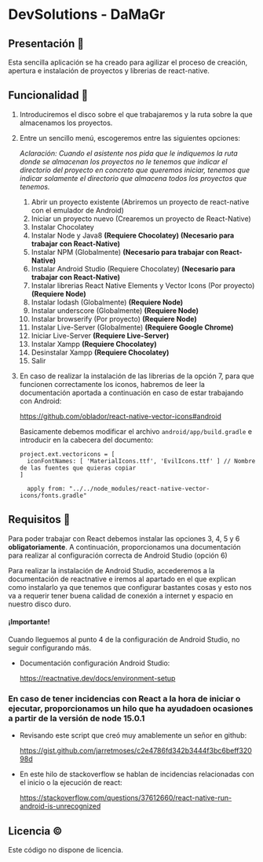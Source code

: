# DevSolutions - DaMaGr

## Presentación 📕

Esta sencilla aplicación se ha creado para agilizar el proceso de creación, apertura e instalación de proyectos
y librerias de react-native.

## Funcionalidad 📖

1. Introduciremos el disco sobre el que trabajaremos y la ruta sobre la que almacenamos los proyectos.

2. Entre un sencillo menú, escogeremos entre las siguientes opciones:  

    *_Aclaración: Cuando el asistente nos pida que le indiquemos la ruta donde se almacenan los proyectos no le_*
    *_tenemos que indicar el directorio del proyecto en concreto que queremos iniciar, tenemos que indicar_*
    *_solamente el directorio que almacena todos los proyectos que tenemos._*
    
    1. Abrir un proyecto existente (Abriremos un proyecto de react-native con el emulador de Android)
    2. Iniciar un proyecto nuevo (Crearemos un proyecto de React-Native)
    3. Instalar Chocolatey
    4. Instalar Node y Java8 **(Requiere Chocolatey) (Necesario para trabajar con React-Native)**
    5. Instalar NPM (Globalmente) **(Necesario para trabajar con React-Native)**
    6. Instalar Android Studio (Requiere Chocolatey) **(Necesario para trabajar con React-Native)**
    7. Instalar librerias React Native Elements y Vector Icons (Por proyecto) **(Requiere Node)**
    8. Instalar lodash (Globalmente) **(Requiere Node)**
    9. Instalar underscore (Globalmente) **(Requiere Node)**
    10. Instalar browserify (Por proyecto) **(Requiere Node)**
    11. Instalar Live-Server (Globalmente) **(Requiere Google Chrome)**
    12. Iniciar Live-Server **(Requiere Live-Server)**
    13. Instalar Xampp **(Requiere Chocolatey)**
    14. Desinstalar Xampp **(Requiere Chocolatey)**
    15. Salir

3. En caso de realizar la instalación de las librerias de la opción 7, para que funcionen correctamente los
 iconos, habremos de leer la documentación aportada a continuación en caso de estar trabajando con Android:

    https://github.com/oblador/react-native-vector-icons#android

    Basicamente debemos modificar el archivo ``android/app/build.gradle`` e introducir en la cabecera del documento:

    ```
    project.ext.vectoricons = [
      iconFontNames: [ 'MaterialIcons.ttf', 'EvilIcons.ttf' ] // Nombre de las fuentes que quieras copiar
    ]
  
      apply from: "../../node_modules/react-native-vector-icons/fonts.gradle"
    ```

## Requisitos 🔑

Para poder trabajar con React debemos instalar las opciones 3, 4, 5 y 6 **obligatoriamente**. A continuación,
proporcionamos una documentación para realizar al configuración correcta de Android Studio (opción 6)  

Para realizar la instalación de Android Studio, accederemos a la documentación de reactnative e iremos
al apartado en el que explican como instalarlo ya que tenemos que configurar bastantes cosas y esto nos 
va a requerir tener buena calidad de conexión a internet y espacio en nuestro disco duro. 

#### ¡Importante!

Cuando lleguemos al punto 4 de la configuración de Android Studio, no seguir configurando más.

+ Documentación configuración Android Studio:

    https://reactnative.dev/docs/environment-setup

### En caso de tener incidencias con React a la hora de iniciar o ejecutar, proporcionamos un hilo que ha ayudadoen ocasiones a partir de la versión de node 15.0.1

+ Revisando este script que creó muy amablemente un señor en github:

    https://gist.github.com/jarretmoses/c2e4786fd342b3444f3bc6beff32098d

+ En este hilo de stackoverflow se hablan de incidencias relacionadas con el inicio o la ejecución de react:

    https://stackoverflow.com/questions/37612660/react-native-run-android-is-unrecognized

## Licencia ©  

Este código no dispone de licencia.
